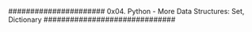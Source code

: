 ###################### 0x04. Python - More Data Structures: Set, Dictionary ##############################
